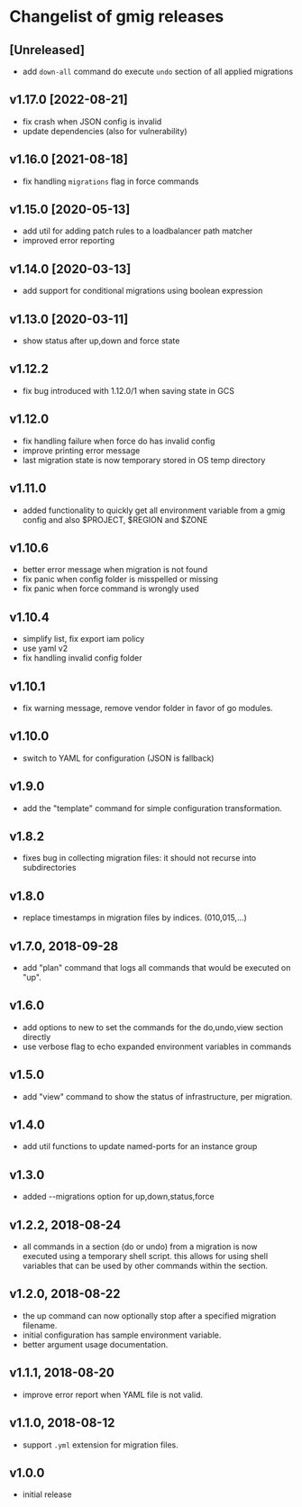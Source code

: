 # Changelist of gmig releases

## [Unreleased]

- add `down-all` command do execute `undo` section of all applied migrations

## v1.17.0 [2022-08-21]

- fix crash when JSON config is invalid
- update dependencies (also for vulnerability)

## v1.16.0 [2021-08-18]

- fix handling `migrations` flag in force commands

## v1.15.0 [2020-05-13]

- add util for adding patch rules to a loadbalancer path matcher
- improved error reporting

## v1.14.0 [2020-03-13]

- add support for conditional migrations using boolean expression

## v1.13.0 [2020-03-11]

- show status after up,down and force state

## v1.12.2

- fix bug introduced with 1.12.0/1 when saving state in GCS

## v1.12.0

- fix handling failure when force do has invalid config
- improve printing error message
- last migration state is now temporary stored in OS temp directory

## v1.11.0

- added functionality to quickly get all environment variable from a gmig config and also $PROJECT, $REGION and $ZONE

## v1.10.6

- better error message when migration is not found
- fix panic when config folder is misspelled or missing
- fix panic when force command is wrongly used

## v1.10.4

- simplify list, fix export iam policy
- use yaml v2
- fix handling invalid config folder

## v1.10.1

- fix warning message, remove vendor folder in favor of go modules.

## v1.10.0

- switch to YAML for configuration (JSON is fallback)

## v1.9.0

- add the "template" command for simple configuration transformation.

## v1.8.2

- fixes bug in collecting migration files: it should not recurse into subdirectories

## v1.8.0

- replace timestamps in migration files by indices. (010,015,...)

## v1.7.0, 2018-09-28

- add "plan" command that logs all commands that would be executed on "up".

## v1.6.0

- add options to new to set the commands for the do,undo,view section directly
- use verbose flag to echo expanded environment variables in commands

## v1.5.0

- add "view" command to show the status of infrastructure, per migration.

## v1.4.0

- add util functions to update named-ports for an instance group

## v1.3.0

- added --migrations option for up,down,status,force

## v1.2.2, 2018-08-24

- all commands in a section (do or undo) from a migration is now executed using a temporary shell script.
  this allows for using shell variables that can be used by other commands within the section.

## v1.2.0, 2018-08-22

- the up command can now optionally stop after a specified migration filename.
- initial configuration has sample environment variable.
- better argument usage documentation.

## v1.1.1, 2018-08-20

- improve error report when YAML file is not valid.

## v1.1.0, 2018-08-12

- support `.yml` extension for migration files.

## v1.0.0

- initial release
